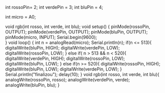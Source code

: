 int rossoPin= 2;
int verdePin = 3;
int bluPin = 4;

int micro = A0;

void rgb(int rosso, int verde, int blu);
void setup() {
  pinMode(rossoPin, OUTPUT);
  pinMode(verdePin, OUTPUT);
  pinMode(bluPin, OUTPUT);
  pinMode(micro, INPUT);
  Serial.begin(9600);  
}
void loop() {
  int n = analogRead(micro);
  Serial.println(n);
  if(n <= 513){
    digitalWrite(bluPin, HIGH);
    digitalWrite(verdePin, LOW);
    digitalWrite(rossoPin, LOW);
  } else if( n > 513 && n < 520){
    digitalWrite(verdePin, HIGH);
    digitalWrite(rossoPin, LOW);
    digitalWrite(bluPin, LOW);
  } else if(n >= 520){
    digitalWrite(rossoPin, HIGH);
    digitalWrite(bluPin, LOW);
    digitalWrite(verdePin, LOW);
  }
  Serial.println("finalizou");
  delay(10);
}
void rgb(int rosso, int verde, int blu){
  analogWrite(rossoPin, rosso);
  analogWrite(verdePin, verde);
  analogWrite(bluPin, blu);
}
